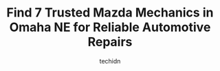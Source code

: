 ---
layout: ampstory
image: https://images.unsplash.com/photo-1630381933629-1ea495aab22d?ixlib=rb-4.0.3&ixid=MnwxMjA3fDB8MHxwaG90by1wYWdlfHx8fGVufDB8fHx8&auto=format&fit=crop&w=640&h=853&q=80
author: techidn
featured: false
description: When it comes to maintaining and repairing your vehicle in Omaha NE, USA, you deserve nothing but the best. Thats why the 7 best Mazda Mechanic in the area are here to offer their expertise
title: Find 7 Trusted Mazda Mechanics in Omaha NE for Reliable Automotive Repairs
cover:
   title: Find 7 Trusted Mazda Mechanics in Omaha NE for Reliable Automotive Repairs
   subtitle: Rickpate
   background: https://images.unsplash.com/photo-1630381933629-1ea495aab22d?ixlib=rb-4.0.3&ixid=MnwxMjA3fDB8MHxwaG90by1wYWdlfHx8fGVufDB8fHx8&auto=format&fit=crop&w=640&h=853&q=80

pages: 
 - layout: thirds
   top: <h1>#1 Mad Hatter Auto Repair</h1>
   bottom: "<p>Ive had nothing but good experiences at Mad Hatter. Jeremy is a great guy and very knowledgable. He was always happy to help me with multiple requests on my exhaust and </p>"
   background: https://www.knot35.com/toplist/wp-content/uploads/2023/06/best-mazda-mechanic-1-in-omaha-ne-1685839159.jpeg
   backgroundblur: true
 - layout: thirds
   top: <h1>#2 SLM Auto Care LLC</h1>
   bottom: "<p>2925 Keystone Dr, Omaha, NE 68134, United States</p>"
   background: https://www.knot35.com/toplist/wp-content/uploads/2023/06/best-mazda-mechanic-2-in-omaha-ne-1685839160.jpeg
   cta:
      link: https://www.knot35.com/toplist/find-7-trusted-mazda-mechanics-in-omaha-ne-for-reliable-automotive-repairs/
      text: Find 7 Trusted Mazda Mechanics in Omaha NE for Reliable Automotive Repairs
 - layout: thirds
   top: <h1>#3 Omaha Japanese Auto Repair</h1>
   bottom: "<p>4413 S 134th St, Omaha, NE 68137, United States</p>"
   background: https://www.knot35.com/toplist/wp-content/uploads/2023/06/best-mazda-mechanic-3-in-omaha-ne-1685839160.jpeg
   cta:
      link: https://www.knot35.com/toplist/find-7-trusted-mazda-mechanics-in-omaha-ne-for-reliable-automotive-repairs/
      text: Find 7 Trusted Mazda Mechanics in Omaha NE for Reliable Automotive Repairs
 - layout: thirds
   top: <h1>#4 Havers Auto Repair</h1>
   bottom: "<p>15949 W Center Rd, Omaha, NE 68130, United States</p>"
   background: https://images.unsplash.com/photo-1618005182384-a83a8bd57fbe?ixlib=rb-4.0.3&ixid=MnwxMjA3fDB8MHxwaG90by1wYWdlfHx8fGVufDB8fHx8&auto=format&fit=crop&w=640&h=853&q=80
   cta:
      link: https://www.knot35.com/toplist/find-7-trusted-mazda-mechanics-in-omaha-ne-for-reliable-automotive-repairs/
      text: Find 7 Trusted Mazda Mechanics in Omaha NE for Reliable Automotive Repairs
 - layout: thirds
   top: <h1>#5 Car-Tech Auto Repair</h1>
   bottom: "<p>635 S 75th St, Omaha, NE 68114, United States</p>"
   background: https://images.unsplash.com/photo-1509114397022-ed747cca3f65?ixlib=rb-4.0.3&ixid=MnwxMjA3fDB8MHxwaG90by1wYWdlfHx8fGVufDB8fHx8&auto=format&fit=crop&w=640&h=853&q=80
   cta:
      link: https://www.knot35.com/toplist/find-7-trusted-mazda-mechanics-in-omaha-ne-for-reliable-automotive-repairs/
      text: Find 7 Trusted Mazda Mechanics in Omaha NE for Reliable Automotive Repairs
 - layout: thirds
   top: <h1>#6 Westgate High Tech Auto Care</h1>
   bottom: "<p>12300 W Center Rd, Omaha, NE 68144, United States</p>"
   background: https://images.unsplash.com/photo-1618556658017-fd9c732d1360?ixlib=rb-4.0.3&ixid=MnwxMjA3fDB8MHxwaG90by1wYWdlfHx8fGVufDB8fHx8&auto=format&fit=crop&w=640&h=853&q=80
   cta:
      link: https://www.knot35.com/toplist/find-7-trusted-mazda-mechanics-in-omaha-ne-for-reliable-automotive-repairs/
      text: Find 7 Trusted Mazda Mechanics in Omaha NE for Reliable Automotive Repairs
 - layout: thirds
   top: <h1>#7 Russ Garage</h1>
   bottom: "<p>3395 N 88th Plaza, Omaha, NE 68134, United States</p>"
   background: https://images.unsplash.com/photo-1541356665065-22676f35dd40?ixlib=rb-4.0.3&ixid=MnwxMjA3fDB8MHxwaG90by1wYWdlfHx8fGVufDB8fHx8&auto=format&fit=crop&w=640&h=853&q=80
   cta:
      link: https://www.knot35.com/toplist/find-7-trusted-mazda-mechanics-in-omaha-ne-for-reliable-automotive-repairs/
      text: Find 7 Trusted Mazda Mechanics in Omaha NE for Reliable Automotive Repairs
 - layout: thirds
   middle: Continue reading...
   background: https://plus.unsplash.com/premium_photo-1664640458616-3c74f8cb4589?ixlib=rb-4.0.3&ixid=MnwxMjA3fDB8MHxwaG90by1wYWdlfHx8fGVufDB8fHx8&auto=format&fit=crop&w=640&h=853&q=80
   cta:
      link: https://www.knot35.com/toplist/find-7-trusted-mazda-mechanics-in-omaha-ne-for-reliable-automotive-repairs/
      text: Find 7 Trusted Mazda Mechanics in Omaha NE for Reliable Automotive Repairs
      
---